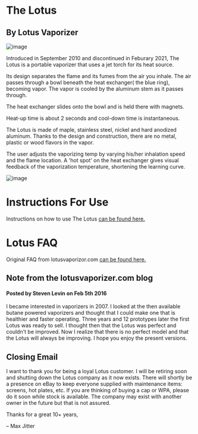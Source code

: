 # The Lotus
## By Lotus Vaporizer

![image](https://user-images.githubusercontent.com/104687767/167326782-72e6cb88-073b-4928-92c7-60cfe9a898f0.png)

Introduced in September 2010 and discontinued in Feburary 2021, The Lotus is a portable vaporizer that uses a jet torch for its heat source.

Its design separates the flame and its fumes from the air you inhale. 
The air passes through a bowl beneath the heat exchanger( the blue ring), becoming vapor.
The vapor is cooled by the aluminum stem as it passes through.

The heat exchanger slides onto the bowl and is held there with magnets.

Heat-up time is about 2 seconds and cool-down time is instantaneous.

The Lotus is made of maple, stainless steel, nickel and hard anodized aluminum. 
Thanks to the design and construction, there are no metal, plastic or wood flavors in the vapor.

The user adjusts the vaporizing temp by varying his/her inhalation speed and the flame location. 
A 'hot spot' on the heat exchanger gives visual feedback of the vaporization temperature, shortening the learning curve.

![image](https://user-images.githubusercontent.com/104687767/167319198-946bf5f1-6340-4047-ab54-4274277038e0.png)

# Instructions For Use

Instructions on how to use The Lotus [can be found here.](https://github.com/BeyondCombustion/The-Consensus/blob/main/No%20Longer%20In%20Production/Lotus/The%20Lotus/Instructions%20For%20Use.md)

# Lotus FAQ

Original FAQ from lotusvaporizor.com [can be found here.](https://github.com/BeyondCombustion/The-Consensus/blob/main/No%20Longer%20In%20Production/Lotus/The%20Lotus/FAQ.md)

## Note from the lotusvaporizer.com blog 
#### Posted by Steven Levin on Feb 5th 2016

I became interested in vaporizers in 2007. I looked at the then available butane powered vaporizers and thought that I could make one that is healthier and faster operating. Three years and 12 prototypes later the first Lotus was ready to sell. I thought then that the Lotus was perfect and couldn't be improved. Now I realize that there is no perfect model and that the Lotus will always be improving. I hope you enjoy the present versions.

## Closing Email

I want to thank you for being a loyal Lotus customer. I will be retiring soon and shutting down the Lotus company as it now exists. There will shortly be a presence on eBay to keep everyone supplied with maintenance items: screens, hot plates, etc. If you are thinking of buying a cap or WPA, please do it soon while stock is available. The company may exist with another owner in the future but that is not assured. 

Thanks for a great 10+ years, 

– Max Jitter
